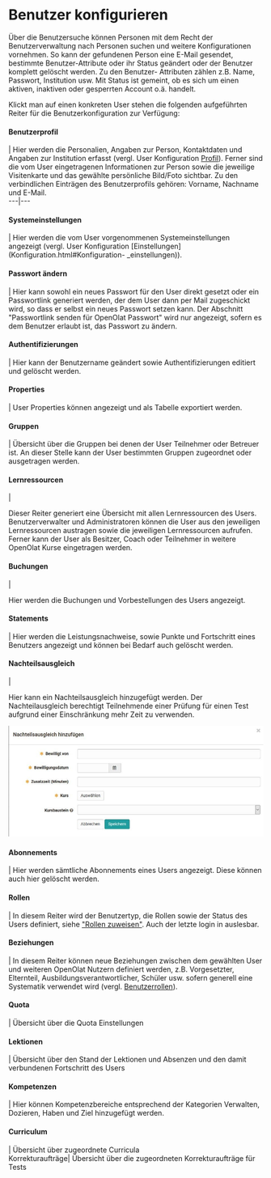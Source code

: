 # Benutzer konfigurieren

Über die Benutzersuche können Personen mit dem Recht der Benutzerverwaltung
nach Personen suchen und weitere Konfigurationen vornehmen. So kann der
gefundenen Person eine E-Mail gesendet, bestimmte Benutzer-Attribute oder ihr
Status geändert oder der Benutzer komplett gelöscht werden. Zu den Benutzer-
Attributen zählen z.B. Name, Passwort, Institution usw. Mit Status ist
gemeint, ob es sich um einen aktiven, inaktiven oder gesperrten Account o.ä.
handelt.

Klickt man auf einen konkreten User stehen die folgenden aufgeführten Reiter
für die Benutzerkonfiguration zur Verfügung:

#### Benutzerprofil

| Hier werden die Personalien, Angaben zur Person, Kontaktdaten und Angaben
zur Institution erfasst (vergl. User Konfiguration
[Profil](Konfiguration.html#Konfiguration-_profil)). Ferner sind die vom User
eingetragenen Informationen zur Person sowie die jeweilige Visitenkarte und
das gewählte persönliche Bild/Foto sichtbar. Zu den verbindlichen Einträgen
des Benutzerprofils gehören: Vorname, Nachname und E-Mail.  
---|---  
  
#### Systemeinstellungen

| Hier werden die vom User vorgenommenen Systemeinstellungen angezeigt (vergl.
User Konfiguration [Einstellungen](Konfiguration.html#Konfiguration-
_einstellungen)).  
  
#### Passwort ändern

| Hier kann sowohl ein neues Passwort für den User direkt gesetzt oder ein
Passwortlink generiert werden, der dem User dann per Mail zugeschickt wird, so
dass er selbst ein neues Passwort setzen kann. Der Abschnitt "Passwortlink
senden für OpenOlat Passwort" wird nur angezeigt, sofern es dem Benutzer
erlaubt ist, das Passwort zu ändern.  
  
#### Authentifizierungen

| Hier kann der Benutzername geändert sowie Authentifizierungen editiert und
gelöscht werden.  
  
#### Properties

| User Properties können angezeigt und als Tabelle exportiert werden.  
  
#### Gruppen

| Übersicht über die Gruppen bei denen der User Teilnehmer oder Betreuer ist.
An dieser Stelle kann der User bestimmten Gruppen zugeordnet oder ausgetragen
werden.  
  
#### Lernressourcen

|

Dieser Reiter generiert eine Übersicht mit allen Lernressourcen des Users.
Benutzerverwalter und Administratoren können die User aus den jeweiligen
Lernressourcen austragen sowie die jeweiligen Lernressourcen aufrufen.  Ferner
kann der User als Besitzer, Coach oder Teilnehmer in weitere OpenOlat Kurse
eingetragen werden.  
  
#### Buchungen

|

Hier werden die Buchungen und Vorbestellungen des Users angezeigt.  
  
#### Statements

| Hier werden die Leistungsnachweise, sowie Punkte und Fortschritt eines
Benutzers angezeigt und können bei Bedarf auch gelöscht werden.  
  
#### Nachteilsausgleich

|

Hier kann ein Nachteilsausgleich hinzugefügt werden. Der Nachteilausgleich
berechtigt Teilnehmende einer Prüfung für einen Test aufgrund einer
Einschränkung mehr Zeit zu verwenden.

![](assets/Nachteilsausgleich.jpg)  
  
#### Abonnements

| Hier werden sämtliche Abonnements eines Users angezeigt. Diese können auch
hier gelöscht werden.  
  
#### Rollen

| In diesem Reiter wird der Benutzertyp, die Rollen sowie der Status des Users
definiert, siehe ["Rollen zuweisen"](Rollen+zuweisen.html). Auch der letzte
login in auslesbar.  
  
#### Beziehungen

| In diesem Reiter können neue Beziehungen zwischen dem gewählten User und
weiteren OpenOlat Nutzern definiert werden, z.B. Vorgesetzter, Elternteil,
Ausbildungsverantwortlicher, Schüler usw. sofern generell eine Systematik
verwendet wird  (vergl. [Benutzerrollen](Benutzerverwaltung.html)).  
  
#### Quota

| Übersicht über die Quota Einstellungen  
  
#### Lektionen

| Übersicht über den Stand der Lektionen und Absenzen und den damit
verbundenen Fortschritt des Users  
  
#### Kompetenzen

| Hier können Kompetenzbereiche entsprechend der Kategorien Verwalten,
Dozieren, Haben und Ziel hinzugefügt werden.  
  
#### Curriculum

| Übersicht über zugeordnete Curricula  
Korrekturaufträge| Übersicht über die zugeordneten Korrekturaufträge für Tests

